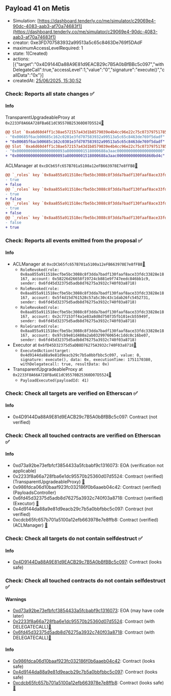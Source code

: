 ## Payload 41 on Metis

- Simulation: [https://dashboard.tenderly.co/me/simulator/c29069e4-90dc-4083-aab3-af70a74683f1](https://dashboard.tenderly.co/me/simulator/c29069e4-90dc-4083-aab3-af70a74683f1)
- creator: 0xe3FD707583932a99513a5c65c8463De769f5DAdF
- maximumAccessLevelRequired: 1
- state: 1(Created)
- actions: [{"target":"0x4D9144Da88A9E81d9EACB29c7B5A0bBfBBc5c097","withDelegateCall":true,"accessLevel":1,"value":"0","signature":"execute()","callData":"0x"}]
- createdAt: [25/06/2025, 15:30:52](https://explorer.metis.io/tx/0x81038caeb55d4741ab470fd4e1036a269cc2d585368201905b766f891992f4ba)

### Check: Reports all state changes :white_check_mark:

#### Info


TransparentUpgradeableProxy at `0x2233F8A66A728FBa6E1dC95570B25360D07D5524`[:ghost:](https://github.com/bgd-labs/aave-address-book "GovernanceV3Metis.PAYLOADS_CONTROLLER")
```diff
@@ Slot `0xa6d60d4ff1c38ae572157a43d1b8579039e4b4cc96e22c75c07379751785fe51` @@
- "0x00685f6acb00685c162c0201e3fd707583932a99513a5c65c8463de769f5dadf"
+ "0x00685f6acb00685c162c0301e3fd707583932a99513a5c65c8463de769f5dadf"
@@ Slot `0xa6d60d4ff1c38ae572157a43d1b8579039e4b4cc96e22c75c07379751785fe52` @@
- "0x000000000000000000093a80000001518000688a3aac00000000000000000000"
+ "0x000000000000000000093a80000001518000688a3aac0000000000006860bd4c"
```

ACLManager at `0xcDCb65fc657B701a5100a12eFB663978E7e8fFB8`[:ghost:](https://github.com/bgd-labs/aave-address-book "AaveV3Metis.ACL_MANAGER")
```diff
@@ `_roles` key `0x8aa855a911518ecfbe5bc3088c8f3dda7badf130faaf8ace33fdc33828e18167.members.0x2c77153ff4a1e83a8d8d750735fb101ecb55949f` @@
- true
+ false
@@ `_roles` key `0x8aa855a911518ecfbe5bc3088c8f3dda7badf130faaf8ace33fdc33828e18167.members.0x58226d26658f19724cb881e9f747eedc846bb1c9` @@
- true
+ false
@@ `_roles` key `0x8aa855a911518ecfbe5bc3088c8f3dda7badf130faaf8ace33fdc33828e18167.members.0x5f4d15d761528c57a5c30c43c1dab26fc5452731` @@
- true
+ false
@@ `_roles` key `0x8aa855a911518ecfbe5bc3088c8f3dda7badf130faaf8ace33fdc33828e18167.members.0x97cb9e81d480a2ab03299760654c1ddc0c16be07` @@
- false
+ true
```


### Check: Reports all events emitted from the proposal :white_check_mark:

#### Info

- ACLManager at `0xcDCb65fc657B701a5100a12eFB663978E7e8fFB8`[:ghost:](https://github.com/bgd-labs/aave-address-book "AaveV3Metis.ACL_MANAGER")
  - `RoleRevoked(role: 0x8aa855a911518ecfbe5bc3088c8f3dda7badf130faaf8ace33fdc33828e18167, account: 0x58226d26658f19724cb881e9f747eedc846bb1c9, sender: 0x6fd45d32375d5adb8d76275a3932c740f03a8718)`
  - `RoleRevoked(role: 0x8aa855a911518ecfbe5bc3088c8f3dda7badf130faaf8ace33fdc33828e18167, account: 0x5f4d15d761528c57a5c30c43c1dab26fc5452731, sender: 0x6fd45d32375d5adb8d76275a3932c740f03a8718)`
  - `RoleRevoked(role: 0x8aa855a911518ecfbe5bc3088c8f3dda7badf130faaf8ace33fdc33828e18167, account: 0x2c77153ff4a1e83a8d8d750735fb101ecb55949f, sender: 0x6fd45d32375d5adb8d76275a3932c740f03a8718)`
  - `RoleGranted(role: 0x8aa855a911518ecfbe5bc3088c8f3dda7badf130faaf8ace33fdc33828e18167, account: 0x97cb9e81d480a2ab03299760654c1ddc0c16be07, sender: 0x6fd45d32375d5adb8d76275a3932c740f03a8718)`
- Executor at `0x6fD45D32375d5aDB8D76275A3932c740F03a8718`[:ghost:](https://github.com/bgd-labs/aave-address-book "AaveV3Metis.ACL_ADMIN, GovernanceV3Metis.EXECUTOR_LVL_1")
  - `ExecutedAction(target: 0x4d9144da88a9e81d9eacb29c7b5a0bbfbbc5c097, value: 0, signature: execute(), data: 0x, executionTime: 1751170380, withDelegatecall: true, resultData: 0x)`
- TransparentUpgradeableProxy at `0x2233F8A66A728FBa6E1dC95570B25360D07D5524`[:ghost:](https://github.com/bgd-labs/aave-address-book "GovernanceV3Metis.PAYLOADS_CONTROLLER")
  - `PayloadExecuted(payloadId: 41)`

### Check: Check all targets are verified on Etherscan :white_check_mark:

#### Info

- 0x4D9144Da88A9E81d9EACB29c7B5A0bBfBBc5c097: Contract (not verified) 

### Check: Check all touched contracts are verified on Etherscan :white_check_mark:

#### Info

- 0xd73a92be73efbfcf3854433a5fcbabf9c1316073: EOA (verification not applicable)
- 0x2233f8a66a728fba6e1dc95570b25360d07d5524: Contract (verified) (TransparentUpgradeableProxy) [:ghost:](https://github.com/bgd-labs/aave-address-book "GovernanceV3Metis.PAYLOADS_CONTROLLER")
- 0x986fdca06d10baaf923fc032186f0b6aaeb04c42: Contract (verified) (PayloadsController) 
- 0x6fd45d32375d5adb8d76275a3932c740f03a8718: Contract (verified) (Executor) [:ghost:](https://github.com/bgd-labs/aave-address-book "AaveV3Metis.ACL_ADMIN, GovernanceV3Metis.EXECUTOR_LVL_1")
- 0x4d9144da88a9e81d9eacb29c7b5a0bbfbbc5c097: Contract (not verified) 
- 0xcdcb65fc657b701a5100a12efb663978e7e8ffb8: Contract (verified) (ACLManager) [:ghost:](https://github.com/bgd-labs/aave-address-book "AaveV3Metis.ACL_MANAGER")

### Check: Check all targets do not contain selfdestruct :white_check_mark:

#### Info

- [0x4D9144Da88A9E81d9EACB29c7B5A0bBfBBc5c097](https://explorer.metis.io/address/0x4D9144Da88A9E81d9EACB29c7B5A0bBfBBc5c097): Contract (looks safe)

### Check: Check all touched contracts do not contain selfdestruct :white_check_mark:

#### Warnings

- [0xd73a92be73efbfcf3854433a5fcbabf9c1316073](https://explorer.metis.io/address/0xd73a92be73efbfcf3854433a5fcbabf9c1316073): EOA (may have code later)
- [0x2233f8a66a728fba6e1dc95570b25360d07d5524](https://explorer.metis.io/address/0x2233f8a66a728fba6e1dc95570b25360d07d5524): Contract (with DELEGATECALL)[:ghost:](https://github.com/bgd-labs/aave-address-book "GovernanceV3Metis.PAYLOADS_CONTROLLER")
- [0x6fd45d32375d5adb8d76275a3932c740f03a8718](https://explorer.metis.io/address/0x6fd45d32375d5adb8d76275a3932c740f03a8718): Contract (with DELEGATECALL)[:ghost:](https://github.com/bgd-labs/aave-address-book "AaveV3Metis.ACL_ADMIN, GovernanceV3Metis.EXECUTOR_LVL_1")

#### Info

- [0x986fdca06d10baaf923fc032186f0b6aaeb04c42](https://explorer.metis.io/address/0x986fdca06d10baaf923fc032186f0b6aaeb04c42): Contract (looks safe)
- [0x4d9144da88a9e81d9eacb29c7b5a0bbfbbc5c097](https://explorer.metis.io/address/0x4d9144da88a9e81d9eacb29c7b5a0bbfbbc5c097): Contract (looks safe)
- [0xcdcb65fc657b701a5100a12efb663978e7e8ffb8](https://explorer.metis.io/address/0xcdcb65fc657b701a5100a12efb663978e7e8ffb8): Contract (looks safe)[:ghost:](https://github.com/bgd-labs/aave-address-book "AaveV3Metis.ACL_MANAGER")

